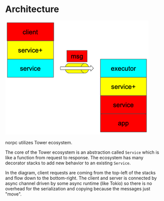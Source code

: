 # Architecture

![](images/norpc-stack.png)

norpc utilizes Tower ecosystem.

The core of the Tower ecosystem is an abstraction called `Service` which is like a function from request to response.
The ecosystem has many decorator stacks to add new behavior to an existing `Service`.

In the diagram, client requests are coming from the top-left of the stacks and flow down to the bottom-right.
The client and server is connected by async channel driven by some async runtime (like Tokio) so there is no overhead for
the serialization and copying because the messages just "move".

